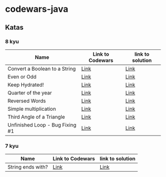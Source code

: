 # codewars-java

## Katas

### 8 kyu

| Name | Link to Codewars | link to solution |
| --- | --- | --- |
| Convert a Boolean to a String | [Link](https://www.codewars.com/kata/551b4501ac0447318f0009cd) | [Link](./src/main/java/kyu8/ConvertABooleanToAString.java) |
| Even or Odd | [Link](https://www.codewars.com/kata/53da3dbb4a5168369a0000fe) | [Link](.src/main/java/kyu8/EvenOrOdd.java) |
| Keep Hydrated! | [Link](https://www.codewars.com/kata/582cb0224e56e068d800003c/train/java) | [Link](.src/main/java/kyu8/KeepHydrated.java) |
| Quarter of the year | [Link](https://www.codewars.com/kata/5ce9c1000bab0b001134f5af/train/java) | [Link](./src/main/java/kyu8/QuarterOfTheYear.java) |
| Reversed Words | [Link](https://www.codewars.com/kata/51c8991dee245d7ddf00000e) | [Link](./src/main/java/kyu8/ReversedWords.java) |
| Simple multiplication | [Link](https://www.codewars.com/kata/5a023c426975981341000014/train/java) | [Link](./src/main/java/kyu8/SimpleMultiplication.java) |
| Third Angle of a Triangle | [Link](https://www.codewars.com/kata/5a023c426975981341000014/train/java) | [Link](./src/main/java/kyu8/ThirdAngleOfATriangle.java) |
| Unfinished Loop - Bug Fixing #1 | [Link](https://www.codewars.com/kata/55c28f7304e3eaebef0000da) | [Link](./src/main/java/kyu8/ConvertABooleanToAString.java) |

### 7 kyu

| Name | Link to Codewars | link to solution |
| --- | --- | --- |
| String ends with? | [Link](https://www.codewars.com/kata/51f2d1cafc9c0f745c00037d/train/java) | [Link](./src/main/java/kyu7/StringEndsWith.java) |
